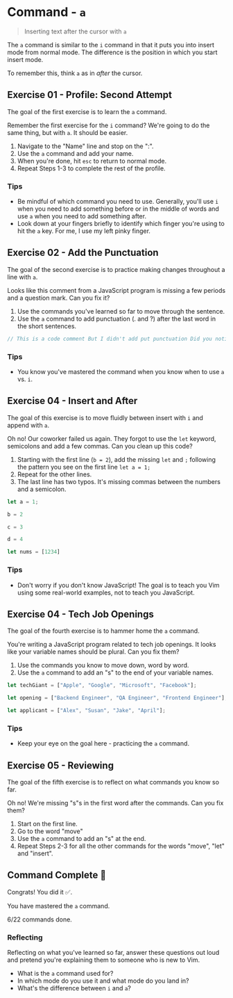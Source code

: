 # Command - `a`

> Inserting text after the cursor with `a`

The `a` command is similar to the `i` command in that it puts you into insert mode from normal mode. The difference is the position in which you start insert mode.

To remember this, think `a` as in *after* the cursor.

## Exercise 01  - Profile: Second Attempt

The goal of the first exercise is to learn the `a` command.

Remember the first exercise for the `i` command? We're going to do the same thing, but with `a`. It should be easier.

1. Navigate to the "Name" line and stop on the ":".
2. Use the `a` command and add your name.
3. When you're done, hit `esc` to return to normal mode.
4. Repeat Steps 1-3 to complete the rest of the profile.

<!-- Text for exercise starts

My Profile

Name:
Favorite food:
Favorite color:

Text for exercise ends -->

### Tips

- Be mindful of which command you need to use. Generally, you'll use `i` when you need to add something before or in the middle of words and use `a` when you need to add something after.
- Look down at your fingers briefly to identify which finger you're using to hit the `a` key. For me, I use my left pinky finger.

## Exercise 02 - Add the Punctuation

The goal of the second exercise is to practice making changes throughout a line with `a`.

Looks like this comment from a JavaScript program is missing a few periods and a question mark. Can you fix it?

1. Use the commands you've learned so far to move through the sentence.
2. Use the `a` command to add punctuation (. and ?) after the last word in the short sentences.

<!-- Text for exercise starts -->

```javascript
// This is a code comment But I didn't add put punctuation Did you notice Hopefully you did
```

<!-- Text for exercise ends -->

### Tips

- You know you've mastered the command when you know when to use `a` vs. `i`.

## Exercise 04 - Insert and After

The goal of this exercise is to move fluidly between insert with `i` and append with `a`.

Oh no! Our coworker failed us again. They forgot to use the `let` keyword, semicolons and add a few commas. Can you clean up this code?

1. Starting with the first line (`b = 2`), add the missing `let` and `;` following the pattern you see on the first line `let a = 1;`
2. Repeat for the other lines.
3. The last line has two typos. It's missing commas between the numbers and a semicolon.

<!-- Text for exercise starts -->

```javascript
let a = 1;

b = 2

c = 3

d = 4

let nums = [1234]
```

<!-- Text for exercise ends -->

### Tips

- Don't worry if you don't know JavaScript! The goal is to teach you Vim using some real-world examples, not to teach you JavaScript.

## Exercise 04 - Tech Job Openings

The goal of the fourth exercise is to hammer home the `a` command.

You're writing a JavaScript program related to tech job openings. It looks like your variable names should be plural. Can you fix them?

1. Use the commands you know to move down, word by word.
2. Use the `a` command to add an "s" to the end of your variable names.

<!-- Text for exercise starts -->

```javascript
let techGiant = ["Apple", "Google", "Microsoft", "Facebook"];

let opening = ["Backend Engineer", "QA Engineer", "Frontend Engineer"];

let applicant = ["Alex", "Susan", "Jake", "April"];
```

<!-- Text for exercise ends -->

### Tips

- Keep your eye on the goal here - practicing the `a` command.

## Exercise 05 - Reviewing

The goal of the fifth exercise is to reflect on what commands you know so far.

Oh no! We're missing "s"s in the first word after the commands. Can you fix them?

1. Start on the first line.
2. Go to the word "move"
3. Use the `a` command to add an "s" at the end.
4. Repeat Steps 2-3 for all the other commands for the words "move", "let" and "insert".

<!-- Text for exercise starts

- `h` move left toward the *house*
- `j` move down (*jumping* off a ledge)
- `k` move up (*kicking* a soccer ball upward)
- `l` move right (*left*to right, like English)
- `i` let me *insert* text
- `a` let me insert text *after* the cursor

Text for exercise ends -->

## Command Complete 🎉

Congrats! You did it ✅.

You have mastered the `a` command.

6/22 commands done.

### Reflecting

Reflecting on what you've learned so far, answer these questions out loud and pretend you're explaining them to someone who is new to Vim.

- What is the `a` command used for?
- In which mode do you use it and what mode do you land in?
- What's the difference between `i` and `a`?